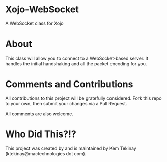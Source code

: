 # Xojo-WebSocket
A WebSocket class for Xojo

# About

This class will allow you to connect to a WebSocket-based server. It handles the initial handshaking and all the packet encoding for you.

# Comments and Contributions

All contributions to this project will be gratefully considered. Fork this repo to your own, then submit your changes via a Pull Request.

All comments are also welcome.

# Who Did This?!?

This project was created by and is maintained by Kem Tekinay (ktekinay@mactechnologies dot com).
